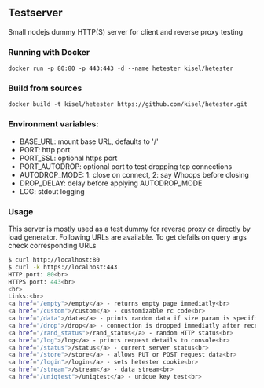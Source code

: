 Testserver
----------

Small nodejs dummy HTTP(S) server for client and reverse proxy testing

### Running with Docker

    docker run -p 80:80 -p 443:443 -d --name hetester kisel/hetester

### Build from sources

    docker build -t kisel/hetester https://github.com/kisel/hetester.git


### Environment variables:

- BASE_URL: mount base URL, defaults to '/'
- PORT: http port
- PORT_SSL: optional https port
- PORT_AUTODROP: optional port to test dropping tcp connections
- AUTODROP_MODE: 1: close on connect, 2: say Whoops before closing
- DROP_DELAY: delay before applying AUTODROP_MODE
- LOG: stdout logging


### Usage
This server is mostly used as a test dummy for reverse proxy or directly by load generator.
Following URLs are available. To get defails on query args check corresponding URLs

```bash
$ curl http://localhost:80
$ curl -k https://localhost:443
HTTP port: 80<br>
HTTPS port: 443<br>
<br>
Links:<br>
<a href="/empty">/empty</a> - returns empty page immediatly<br>
<a href="/custom">/custom</a> - customizable rc code<br>
<a href="/data">/data</a> - prints random data if size param is specified<br>
<a href="/drop">/drop</a> - connection is dropped immediatly after receiving request to this page<br>
<a href="/rand_status">/rand_status</a> - random HTTP status<br>
<a href="/log">/log</a> - prints request details to console<br>
<a href="/status">/status</a> - current server status<br>
<a href="/store">/store</a> - allows PUT or POST request data<br>
<a href="/login">/login</a> - sets hetester cookie<br>
<a href="/stream">/stream</a> - data stream<br>
<a href="/uniqtest">/uniqtest</a> - unique key test<br>
```

